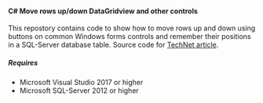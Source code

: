 #### C# Move rows up/down DataGridview and other controls
This repostory contains code to show how to move rows up and down using buttons on common Windows forms controls and remember their positions in a SQL-Server database table.
Source code for [TechNet article](https://social.technet.microsoft.com/wiki/contents/articles/51662.c-datagridview-listbox-checklistbox-listview-move-items-updown.aspx). 

##### Requires
- Microsoft Visual Studio 2017 or higher
- Microsoft SQL-Server 2012 or higher